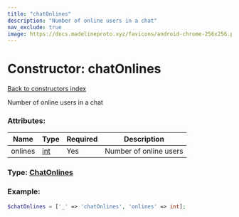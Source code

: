 ```yaml
---
title: "chatOnlines"
description: "Number of online users in a chat"
nav_exclude: true
image: https://docs.madelineproto.xyz/favicons/android-chrome-256x256.png
---
```

# Constructor: chatOnlines  
[Back to constructors index](index.md)



Number of online users in a chat

### Attributes:

| Name     |    Type       | Required | Description |
|----------|---------------|----------|-------------|
|onlines|[int](../types/int.md) | Yes|Number of online users|



### Type: [ChatOnlines](../types/ChatOnlines.md)


### Example:

```php
$chatOnlines = ['_' => 'chatOnlines', 'onlines' => int];
```  
